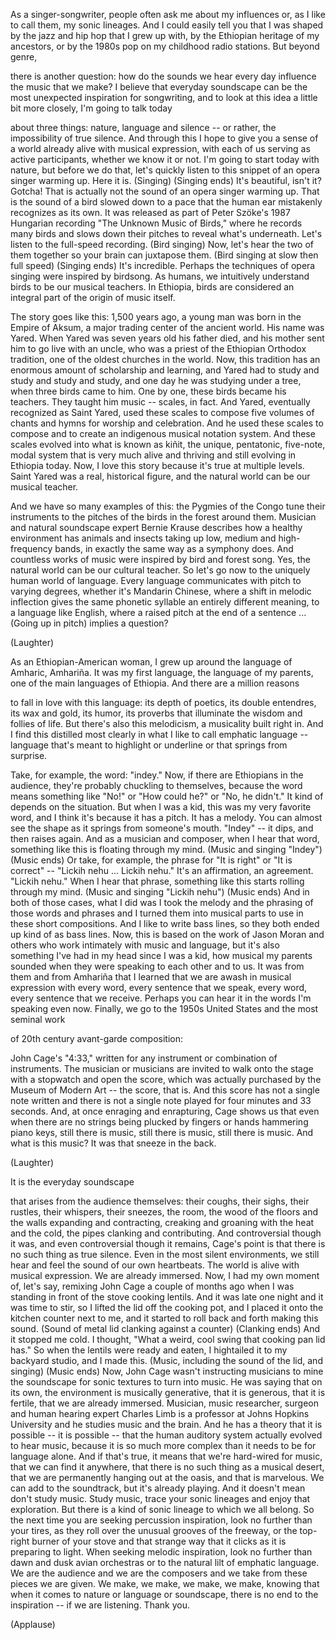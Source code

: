 
As a singer-songwriter,
people often ask me about my influences
or, as I like to call them,
my sonic lineages.
And I could easily tell you
that I was shaped by the jazz
and hip hop that I grew up with,
by the Ethiopian heritage of my ancestors,
or by the 1980s pop
on my childhood radio stations.
But beyond genre,

there is another question:
how do the sounds we hear every day
influence the music that we make?
I believe that everyday soundscape
can be the most unexpected
inspiration for songwriting,
and to look at this idea
a little bit more closely,
I&#39;m going to talk today

about three things:
nature, language and silence --
or rather, the impossibility
of true silence.
And through this I hope to give you
a sense of a world
already alive with musical expression,
with each of us serving
as active participants,
whether we know it or not.
I&#39;m going to start today with nature,
but before we do that,
let&#39;s quickly listen to this snippet
of an opera singer warming up.
Here it is.
(Singing)
(Singing ends)
It&#39;s beautiful, isn&#39;t it?
Gotcha!
That is actually not the sound
of an opera singer warming up.
That is the sound of a bird
slowed down to a pace
that the human ear mistakenly
recognizes as its own.
It was released as part of Peter Szöke&#39;s
1987 Hungarian recording
&quot;The Unknown Music of Birds,&quot;
where he records many birds
and slows down their pitches
to reveal what&#39;s underneath.
Let&#39;s listen to the full-speed recording.
(Bird singing)
Now, let&#39;s hear the two of them together
so your brain can juxtapose them.
(Bird singing at slow then full speed)
(Singing ends)
It&#39;s incredible.
Perhaps the techniques of opera singing
were inspired by birdsong.
As humans, we intuitively understand birds
to be our musical teachers.
In Ethiopia, birds
are considered an integral part
of the origin of music itself.

The story goes like this:
1,500 years ago, a young man
was born in the Empire of Aksum,
a major trading center
of the ancient world.
His name was Yared.
When Yared was seven years old
his father died,
and his mother sent him to go live
with an uncle, who was a priest
of the Ethiopian Orthodox tradition,
one of the oldest churches in the world.
Now, this tradition has an enormous amount
of scholarship and learning,
and Yared had to study and study
and study and study,
and one day he was studying under a tree,
when three birds came to him.
One by one, these birds
became his teachers.
They taught him music -- scales, in fact.
And Yared, eventually
recognized as Saint Yared,
used these scales to compose
five volumes of chants and hymns
for worship and celebration.
And he used these scales
to compose and to create
an indigenous musical notation system.
And these scales evolved
into what is known as kiñit,
the unique, pentatonic, five-note,
modal system that is very much alive
and thriving and still evolving
in Ethiopia today.
Now, I love this story because
it&#39;s true at multiple levels.
Saint Yared was a real, historical figure,
and the natural world
can be our musical teacher.

And we have so many examples of this:
the Pygmies of the Congo
tune their instruments
to the pitches of the birds
in the forest around them.
Musician and natural soundscape
expert Bernie Krause describes
how a healthy environment
has animals and insects
taking up low, medium
and high-frequency bands,
in exactly the same way
as a symphony does.
And countless works of music
were inspired by bird and forest song.
Yes, the natural world
can be our cultural teacher.
So let&#39;s go now to the uniquely
human world of language.
Every language communicates
with pitch to varying degrees,
whether it&#39;s Mandarin Chinese,
where a shift in melodic inflection
gives the same phonetic syllable
an entirely different meaning,
to a language like English,
where a raised pitch
at the end of a sentence ...
(Going up in pitch) implies a question?

(Laughter)

As an Ethiopian-American woman,
I grew up around the language
of Amharic, Amhariña.
It was my first language,
the language of my parents,
one of the main languages of Ethiopia.
And there are a million reasons

to fall in love with this language:
its depth of poetics,
its double entendres,
its wax and gold, its humor,
its proverbs that illuminate
the wisdom and follies of life.
But there&#39;s also this melodicism,
a musicality built right in.
And I find this distilled most clearly
in what I like to call
emphatic language --
language that&#39;s meant
to highlight or underline
or that springs from surprise.

Take, for example, the word: &quot;indey.&quot;
Now, if there are Ethiopians
in the audience,
they&#39;re probably chuckling to themselves,
because the word means
something like &quot;No!&quot;
or &quot;How could he?&quot; or &quot;No, he didn&#39;t.&quot;
It kind of depends on the situation.
But when I was a kid,
this was my very favorite word,
and I think it&#39;s because it has a pitch.
It has a melody.
You can almost see the shape
as it springs from someone&#39;s mouth.
&quot;Indey&quot; -- it dips, and then raises again.
And as a musician and composer,
when I hear that word,
something like this
is floating through my mind.
(Music and singing &quot;Indey&quot;)
(Music ends)
Or take, for example, the phrase
for &quot;It is right&quot; or &quot;It is correct&quot; --
&quot;Lickih nehu ... Lickih nehu.&quot;
It&#39;s an affirmation, an agreement.
&quot;Lickih nehu.&quot;
When I hear that phrase,
something like this starts rolling
through my mind.
(Music and singing &quot;Lickih nehu&quot;)
(Music ends)
And in both of those cases,
what I did was I took the melody
and the phrasing
of those words and phrases
and I turned them into musical parts
to use in these short compositions.
And I like to write bass lines,
so they both ended up
kind of as bass lines.
Now, this is based on the work
of Jason Moran and others
who work intimately
with music and language,
but it&#39;s also something I&#39;ve had
in my head since I was a kid,
how musical my parents sounded
when they were speaking
to each other and to us.
It was from them
and from Amhariña that I learned
that we are awash in musical expression
with every word,
every sentence that we speak,
every word, every sentence
that we receive.
Perhaps you can hear it
in the words I&#39;m speaking even now.
Finally, we go to the 1950s United States
and the most seminal work

of 20th century avant-garde composition:

John Cage&#39;s &quot;4:33,&quot;
written for any instrument
or combination of instruments.
The musician or musicians are invited
to walk onto the stage
with a stopwatch and open the score,
which was actually purchased
by the Museum of Modern Art --
the score, that is.
And this score has not
a single note written
and there is not a single note played
for four minutes and 33 seconds.
And, at once enraging and enrapturing,
Cage shows us that even
when there are no strings
being plucked by fingers
or hands hammering piano keys,
still there is music,
still there is music,
still there is music.
And what is this music?
It was that sneeze in the back.

(Laughter)

It is the everyday soundscape

that arises from the audience themselves:
their coughs, their sighs, their rustles,
their whispers, their sneezes,
the room, the wood
of the floors and the walls
expanding and contracting,
creaking and groaning
with the heat and the cold,
the pipes clanking and contributing.
And controversial though it was,
and even controversial though it remains,
Cage&#39;s point is that there is no
such thing as true silence.
Even in the most silent environments,
we still hear and feel the sound
of our own heartbeats.
The world is alive
with musical expression.
We are already immersed.
Now, I had my own moment of,
let&#39;s say, remixing John Cage
a couple of months ago
when I was standing
in front of the stove cooking lentils.
And it was late one night
and it was time to stir,
so I lifted the lid off the cooking pot,
and I placed it onto
the kitchen counter next to me,
and it started to roll back and forth
making this sound.
(Sound of metal lid
clanking against a counter)
(Clanking ends)
And it stopped me cold.
I thought, &quot;What a weird, cool swing
that cooking pan lid has.&quot;
So when the lentils were ready and eaten,
I hightailed it to my backyard studio,
and I made this.
(Music, including the sound
of the lid, and singing)
(Music ends)
Now, John Cage
wasn&#39;t instructing musicians
to mine the soundscape
for sonic textures to turn into music.
He was saying that on its own,
the environment is musically generative,
that it is generous, that it is fertile,
that we are already immersed.
Musician, music researcher, surgeon
and human hearing expert Charles Limb
is a professor at Johns Hopkins University
and he studies music and the brain.
And he has a theory
that it is possible -- it is possible --
that the human auditory system
actually evolved to hear music,
because it is so much more complex
than it needs to be for language alone.
And if that&#39;s true,
it means that we&#39;re hard-wired for music,
that we can find it anywhere,
that there is no such thing
as a musical desert,
that we are permanently
hanging out at the oasis,
and that is marvelous.
We can add to the soundtrack,
but it&#39;s already playing.
And it doesn&#39;t mean don&#39;t study music.
Study music, trace your sonic lineages
and enjoy that exploration.
But there is a kind of sonic lineage
to which we all belong.
So the next time you are seeking
percussion inspiration,
look no further than your tires,
as they roll over the unusual grooves
of the freeway,
or the top-right burner of your stove
and that strange way that it clicks
as it is preparing to light.
When seeking melodic inspiration,
look no further than dawn
and dusk avian orchestras
or to the natural lilt
of emphatic language.
We are the audience
and we are the composers
and we take from these pieces
we are given.
We make, we make, we make, we make,
knowing that when it comes to nature
or language or soundscape,
there is no end to the inspiration --
if we are listening.
Thank you.

(Applause)

